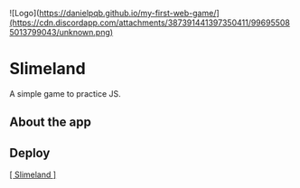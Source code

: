 ![Logo](https://danielpqb.github.io/my-first-web-game/](https://cdn.discordapp.com/attachments/387391441397350411/996955085013799043/unknown.png)

# Slimeland
A simple game to practice JS.

## About the app


## Deploy
<a href="https://danielpqb.github.io/my-first-web-game/" target="_blank">[ Slimeland ]</a>
